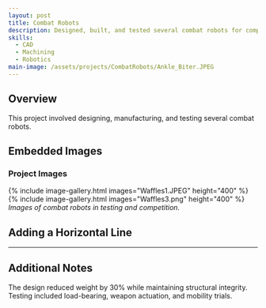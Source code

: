 ```yaml
---
layout: post
title: Combat Robots
description: Designed, built, and tested several combat robots for competitions.  
skills: 
  - CAD
  - Machining
  - Robotics
main-image: /assets/projects/CombatRobots/Ankle_Biter.JPEG
---
```


## Overview
This project involved designing, manufacturing, and testing several combat robots.  

## Embedded Images
### Project Images
{% include image-gallery.html images="Waffles1.JPEG" height="400" %}
{% include image-gallery.html images="Waffles3.png" height="400" %}
*Images of combat robots in testing and competition.*

## Adding a Horizontal Line
---

## Additional Notes
The design reduced weight by 30% while maintaining structural integrity.  
Testing included load-bearing, weapon actuation, and mobility trials.  

